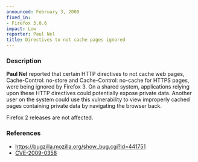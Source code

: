 ```yaml
---
announced: February 3, 2009
fixed_in:
- Firefox 3.0.6
impact: Low
reporter: Paul Nel
title: Directives to not cache pages ignored
---
```


<h3>Description</h3>

<p><strong>Paul Nel</strong> reported that certain HTTP directives to
not cache web pages, Cache-Control: no-store and Cache-Control:
no-cache for HTTPS pages, were being ignored by Firefox 3.  On a
shared system, applications relying upon these HTTP directives could
potentially expose private data.  Another user on the system could use
this vulnerability to view improperly cached pages containing private
data by navigating the browser back.</p>

<p class="note">Firefox 2 releases are not affected.</p>

<h3>References</h3>

<ul>
  <li><a href="https://bugzilla.mozilla.org/show_bug.cgi?id=441751">https://bugzilla.mozilla.org/show_bug.cgi?id=441751</a></li>
  <li><a class="ex-ref" href="http://cve.mitre.org/cgi-bin/cvename.cgi?name=CVE-2009-0358">CVE-2009-0358</a></li>
</ul>



